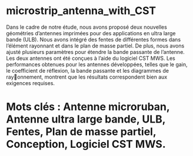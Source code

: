 # microstrip_antenna_with_CST
Dans le cadre de notre étude, nous avons proposé deux nouvelles géométries d’antennes imprimées pour des applications en ultra large bande (ULB).
Nous avons intégré des fentes de différentes formes dans l’élément rayonnant et dans le plan de masse partiel. De plus, nous avons ajusté plusieurs paramètres pour étendre la bande passante de l’antenne.
Les deux antennes ont été conçues à l’aide du logiciel CST MWS. Les performances obtenues pour les antennes développées, telles que le gain,
le coefficient de réflexion, la bande passante et les diagrammes de rayonnement, montrent que les résultats correspondent bien aux exigences requises.
# Mots clés : Antenne microruban, Antenne ultra large bande, ULB, Fentes, Plan de masse partiel, Conception, Logiciel CST MWS.
